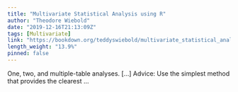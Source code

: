```yaml
---
title: "Multivariate Statistical Analysis using R"
author: "Theodore Wiebold"
date: "2019-12-16T21:13:09Z"
tags: [Multivariate]
link: "https://bookdown.org/teddyswiebold/multivariate_statistical_analysis_using_r/"
length_weight: "13.9%"
pinned: false
---
```


One, two, and multiple-table analyses. [...] Advice: Use the simplest method that provides the clearest ...
